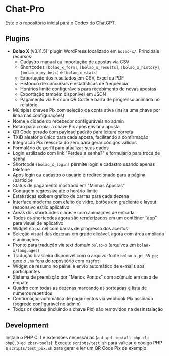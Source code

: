 # Chat-Pro

Este é o repositório inicial para o Codex do ChatGPT.

## Plugins

 - **Bolao X** (v3.11.5): plugin WordPress localizado em `bolao-x/`.
   Principais recursos:
   - Cadastro manual ou importação de apostas via CSV
   - Shortcodes `[bolao_x_form]`, `[bolao_x_results]`, `[bolao_x_history]`, `[bolao_x_my_bets]` e `[bolao_x_stats]`
   - Exportação dos resultados em CSV, Excel ou PDF
   - Histórico de concursos e estatísticas de frequência
   - Horários limite configuráveis para recebimento de novas apostas
   - Exportação também disponível em JSON
   - Pagamento via Pix com QR Code e barra de progresso animada no relatório
  - Múltiplas chaves Pix com seleção da conta ativa
    (insira uma chave por linha nas configurações)
   - Nome e cidade do recebedor configuráveis no admin
   - Botão para copiar a chave Pix após enviar a aposta
   - QR Code gerado com payload padrão para leitura correta
   - TXID aleatório único para cada aposta, facilitando a confirmação
   - Integração Pix reescrita do zero para gerar códigos válidos
   - Formulário de perfil para atualizar seus dados
   - Login estilizado com link "Perdeu a senha?" e formulário para troca de senha
  - Shortcode `[bolao_x_login]` permite login e cadastro usando apenas telefone
  - Após login ou cadastro o usuário é redirecionado para a página /participe
   - Status de pagamento mostrado em "Minhas Apostas"
   - Contagem regressiva até o horário limite
   - Estatísticas exibem gráfico de barras para cada dezena
   - Interface moderna com efeito de vidro, botões em gradiente e layout responsivo estilo aplicativo
   - Áreas dos shortcodes claras e com animações de entrada
   - Todos os shortcodes agora são renderizados em um contêiner “app” para visual de aplicativo
   - Widget no painel com barras de progresso dos acertos
   - Seleção visual das dezenas em grade clicável, agora com área ampliada e animações
   - Pronto para tradução via text domain `bolao-x` (arquivos em `bolao-x/languages`)
   - Tradução brasileira disponível com o arquivo-fonte `bolao-x-pt_BR.po`; gere o `.mo` fora do repositório com `msgfmt`
   - Widget de resumo no painel e envio automático de e-mails aos participantes
   - Sistema de premiação por "Menos Pontos" com acúmulo em caso de empate
   - Quadro com todas as dezenas marcando as sorteadas e lista de números repetidos
   - Confirmação automática de pagamentos via webhook Pix assinado (segredo configurável no admin)
   - Todos os dados (incluindo a chave Pix) são removidos na desinstalação

## Development
Instale o PHP CLI e extensões necessárias (`apt-get install php-cli php8.3-gd zbar-tools`).
Execute `scripts/test.sh` para validar o código PHP e `scripts/test_pix.sh` para gerar e ler um QR Code Pix de exemplo.
